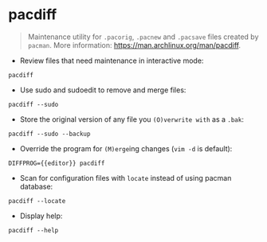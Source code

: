 # pacdiff

> Maintenance utility for `.pacorig`, `.pacnew` and `.pacsave` files created by `pacman`.
> More information: <https://man.archlinux.org/man/pacdiff>.

- Review files that need maintenance in interactive mode:

`pacdiff`

- Use sudo and sudoedit to remove and merge files:

`pacdiff --sudo`

- Store the original version of any file you `(O)verwrite with` as a `.bak`:

`pacdiff --sudo --backup`

- Override the program for `(M)erge`ing changes (`vim -d` is default):

`DIFFPROG={{editor}} pacdiff`

- Scan for configuration files with `locate` instead of using pacman database:

`pacdiff --locate`

- Display help:

`pacdiff --help`
